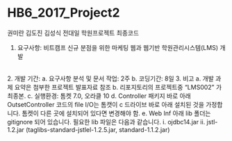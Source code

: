 # HB6_2017_Project2
권미란 김도진 김성식 전대일 학원프로젝트 최종코드
1.	요구사항: 비트캠프 신규 분점을 위한 마케팅 웹과 웹기반 학원관리시스템(LMS) 개발
</br>
2.	개발 기간: 
  a.	요구사항 분석 및 문서 작업: 2주
  b.	코딩기간:  8일 
3.	비고
  a.	개발 과제 요약은 첨부한 프로젝트 발표자료 참조 
  b.	리포지토리의 프로젝트중 “LMS002” 가 최종본.
  c.	실행환경: 톰켓 7.0, 오라클 10
  d.	Controller 패키지 바로 아래 OutsetController 코드의 file I/O는 톰캣이 c 드라이브 바로 아래 설치된 것을 가정합니다. 톰켓이 다른 곳에 설치되어 있다면 변경해야 함. 
  e.	Web Inf 아래 lib 폴더는  gitignore 되어 있습니다. 필요한 lib 파일은 다음과 같습니다.
        i.	ojdbc14.jar
        ii.	jstl-1.2.jar (taglibs-standard-jstlel-1.2.5.jar, standard-1.1.2.jar)
